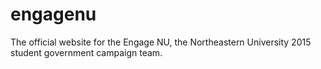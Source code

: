 # engagenu
The official website for the Engage NU, the Northeastern University 2015 student government campaign team.
